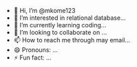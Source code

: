 - 👋 Hi, I’m @mkome123
- 👀 I’m interested in relational database...
- 🌱 I’m currently learning coding...
- 💞️ I’m looking to collaborate on ...
- 📫 How to reach me through may email...
- 😄 Pronouns: ...
- ⚡ Fun fact: ...

<!---
mkome123/mkome123 is a ✨ special ✨ repository because its `README.md` (this file) appears on your GitHub profile.
You can click the Preview link to take a look at your changes.
--->

